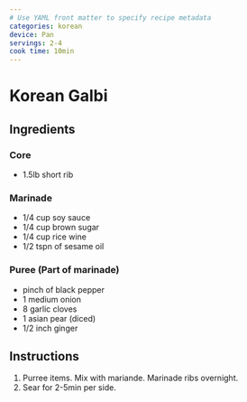 ```yaml
---
# Use YAML front matter to specify recipe metadata
categories: korean
device: Pan
servings: 2-4
cook time: 10min
---
```


# Korean Galbi

## Ingredients

### Core

- 1.5lb short rib

### Marinade

- 1/4 cup soy sauce
- 1/4 cup brown sugar
- 1/4 cup rice wine
- 1/2 tspn of sesame oil

### Puree (Part of marinade)

- pinch of black pepper
- 1 medium onion
- 8 garlic cloves
- 1 asian pear (diced)
- 1/2 inch ginger

## Instructions

1. Purree items. Mix with mariande. Marinade ribs overnight.
2. Sear for 2-5min per side.
